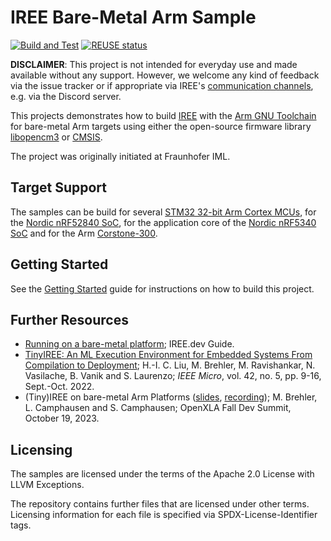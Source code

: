 <!--
SPDX-FileCopyrightText: 2021 The IREE bare-metal Arm Authors
SPDX-License-Identifier: Apache-2.0 WITH LLVM-exception
-->
# IREE Bare-Metal Arm Sample

[![Build and Test](https://github.com/iml130/iree-bare-metal-arm/actions/workflows/build-and-test.yml/badge.svg)](https://github.com/iml130/iree-bare-metal-arm/actions/workflows/build-and-test.yml)
[![REUSE status](https://api.reuse.software/badge/github.com/iml130/iree-bare-metal-arm)](https://api.reuse.software/info/github.com/iml130/iree-bare-metal-arm)

**DISCLAIMER**:
This project is not intended for everyday use and made available without any support.
However, we welcome any kind of feedback via the issue tracker or if appropriate via IREE's [communication channels](https://github.com/iree-org/iree#communication-channels), e.g. via the Discord server.

This projects demonstrates how to build [IREE](https://github.com/iree-org/iree) with the [Arm GNU Toolchain](https://developer.arm.com/tools-and-software/open-source-software/developer-tools/gnu-toolchain) for bare-metal Arm targets using either the open-source firmware library [libopencm3](https://github.com/libopencm3/libopencm3) or [CMSIS](https://github.com/ARM-software/CMSIS_5).

The project was originally initiated at Fraunhofer IML.

## Target Support

The samples can be build for several [STM32 32-bit Arm Cortex MCUs](https://www.st.com/en/microcontrollers-microprocessors/stm32-32-bit-arm-cortex-mcus.html),
for the [Nordic nRF52840 SoC](https://www.nordicsemi.com/products/nrf52840),
for the application core of the [Nordic nRF5340 SoC](https://www.nordicsemi.com/products/nrf5340)
and for the Arm [Corstone-300](https://developer.arm.com/Processors/Corstone-300).

## Getting Started

See the [Getting Started](docs/getting_started.md) guide for instructions on how to build this project.

## Further Resources

* [Running on a bare-metal platform](https://iree.dev/guides/deployment-configurations/bare-metal/); IREE.dev Guide.
* [TinyIREE: An ML Execution Environment for Embedded Systems From Compilation to Deployment](https://doi.ieeecomputersociety.org/10.1109/MM.2022.3178068); H.-I. C. Liu, M. Brehler, M. Ravishankar, N. Vasilache, B. Vanik and S. Laurenzo; *IEEE Micro*, vol. 42, no. 5, pp. 9-16, Sept.-Oct. 2022.
* (Tiny)IREE on bare-metal Arm Platforms ([slides](https://drive.google.com/file/d/1fQHG8-r27dBrbQLSjXw9C1VgMAv9BFQg/view), [recording](https://youtu.be/xvqw4ll0oDI)); M. Brehler, L. Camphausen and S. Camphausen; OpenXLA Fall Dev Summit, October 19, 2023.

## Licensing

The samples are licensed under the terms of the Apache 2.0 License with LLVM Exceptions.

The repository contains further files that are licensed under other terms.
Licensing information for each file is specified via SPDX-License-Identifier tags.
